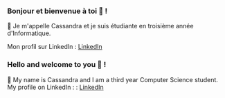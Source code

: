 ### Bonjour et bienvenue à toi 👋 !

<!--
**CassandraCH/CassandraCh** is a ✨ _special_ ✨ repository because its `README.md` (this file) appears on your GitHub profile.


- 🔭 I’m currently working on ...
- 🌱 I’m currently learning ...
- 👯 I’m looking to collaborate on ...
- 🤔 I’m looking for help with ...
- 💬 Ask me about ...
- 📫 How to reach me: ...
- 😄 Pronouns: ...
- ⚡ Fun fact: ...
-->
💬 Je m'appelle Cassandra et je suis étudiante en troisième année d'Informatique.

Mon profil sur LinkedIn : [LinkedIn](https://www.linkedin.com/in/cassandrachaumulon/)


### Hello and welcome to you 👋 !

💬 My name is Cassandra and I am a third year Computer Science student.
My profile on LinkedIn : : [LinkedIn](https://www.linkedin.com/in/cassandrachaumulon/)
